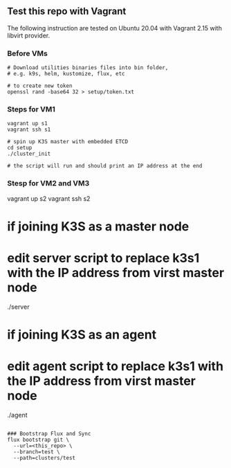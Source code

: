 ## Test this repo with Vagrant

The following instruction are tested on Ubuntu 20.04 with Vagrant 2.15 with libvirt provider.

### Before VMs

```
# Download utilities binaries files into bin folder,
# e.g. k9s, helm, kustomize, flux, etc

# to create new token
openssl rand -base64 32 > setup/token.txt

```

### Steps for VM1
```
vagrant up s1
vagrant ssh s1

# spin up K3S master with embedded ETCD
cd setup
./cluster_init

# the script will run and should print an IP address at the end

```

### Stesp for VM2 and VM3

vagrant up s2
vagrant ssh s2

# if joining K3S as a master node
# edit server script to replace k3s1 with the IP address from virst master node
./server

# if joining K3S as an agent
# edit agent script to replace k3s1 with the IP address from virst master node
./agent


```

### Bootstrap Flux and Sync
flux bootstrap git \
  --url=<this_repo> \
  --branch=test \
  --path=clusters/test

```



